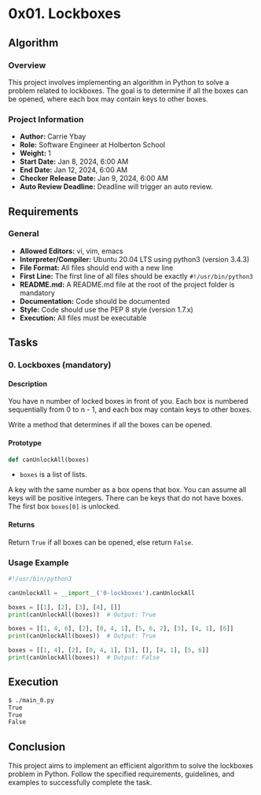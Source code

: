 # 0x01. Lockboxes

## Algorithm

### Overview
This project involves implementing an algorithm in Python to solve a problem related to lockboxes. The goal is to determine if all the boxes can be opened, where each box may contain keys to other boxes.

### Project Information
- **Author:** Carrie Ybay
- **Role:** Software Engineer at Holberton School
- **Weight:** 1
- **Start Date:** Jan 8, 2024, 6:00 AM
- **End Date:** Jan 12, 2024, 6:00 AM
- **Checker Release Date:** Jan 9, 2024, 6:00 AM
- **Auto Review Deadline:** Deadline will trigger an auto review.

## Requirements

### General
- **Allowed Editors:** vi, vim, emacs
- **Interpreter/Compiler:** Ubuntu 20.04 LTS using python3 (version 3.4.3)
- **File Format:** All files should end with a new line
- **First Line:** The first line of all files should be exactly `#!/usr/bin/python3`
- **README.md:** A README.md file at the root of the project folder is mandatory
- **Documentation:** Code should be documented
- **Style:** Code should use the PEP 8 style (version 1.7.x)
- **Execution:** All files must be executable

## Tasks

### 0. Lockboxes (mandatory)

#### Description
You have n number of locked boxes in front of you. Each box is numbered sequentially from 0 to n - 1, and each box may contain keys to other boxes.

Write a method that determines if all the boxes can be opened.

#### Prototype
```python
def canUnlockAll(boxes)
```

- `boxes` is a list of lists.

A key with the same number as a box opens that box. You can assume all keys will be positive integers. There can be keys that do not have boxes. The first box `boxes[0]` is unlocked.

#### Returns
Return `True` if all boxes can be opened, else return `False`.

### Usage Example
```python
#!/usr/bin/python3

canUnlockAll = __import__('0-lockboxes').canUnlockAll

boxes = [[1], [2], [3], [4], []]
print(canUnlockAll(boxes))  # Output: True

boxes = [[1, 4, 6], [2], [0, 4, 1], [5, 6, 2], [3], [4, 1], [6]]
print(canUnlockAll(boxes))  # Output: True

boxes = [[1, 4], [2], [0, 4, 1], [3], [], [4, 1], [5, 6]]
print(canUnlockAll(boxes))  # Output: False
```

## Execution
```bash
$ ./main_0.py
True
True
False
```

## Conclusion
This project aims to implement an efficient algorithm to solve the lockboxes problem in Python. Follow the specified requirements, guidelines, and examples to successfully complete the task.

